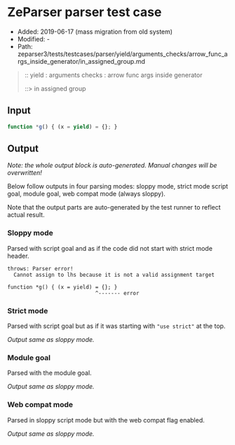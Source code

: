 # ZeParser parser test case

- Added: 2019-06-17 (mass migration from old system)
- Modified: -
- Path: zeparser3/tests/testcases/parser/yield/arguments_checks/arrow_func_args_inside_generator/in_assigned_group.md

> :: yield : arguments checks : arrow func args inside generator
>
> ::> in assigned group


## Input


`````js
function *g() { (x = yield) = {}; }
`````

## Output

_Note: the whole output block is auto-generated. Manual changes will be overwritten!_

Below follow outputs in four parsing modes: sloppy mode, strict mode script goal, module goal, web compat mode (always sloppy).

Note that the output parts are auto-generated by the test runner to reflect actual result.

### Sloppy mode

Parsed with script goal and as if the code did not start with strict mode header.

`````
throws: Parser error!
  Cannot assign to lhs because it is not a valid assignment target

function *g() { (x = yield) = {}; }
                            ^------- error
`````

### Strict mode

Parsed with script goal but as if it was starting with `"use strict"` at the top.

_Output same as sloppy mode._

### Module goal

Parsed with the module goal.

_Output same as sloppy mode._

### Web compat mode

Parsed in sloppy script mode but with the web compat flag enabled.

_Output same as sloppy mode._
